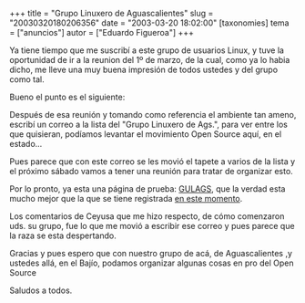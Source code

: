 +++
title = "Grupo Linuxero de Aguascalientes"
slug = "20030320180206356"
date = "2003-03-20 18:02:00"
[taxonomies]
tema = ["anuncios"]
autor = ["Eduardo Figueroa"]
+++

Ya tiene tiempo que me suscribí a este grupo de usuarios Linux, y tuve
la oportunidad de ir a la reunion del 1º de marzo, de la cual, como ya
lo habia dicho, me lleve una muy buena impresión de todos ustedes y del
grupo como tal.

Bueno el punto es el siguiente:

<!-- more -->
Después de esa reunión y tomando como referencia el ambiente tan ameno,
escribí un correo a la lista del "Grupo Linuxero de Ags.", para ver
entre los que quisieran, podíamos levantar el movimiento Open Source
aquí, en el estado...

Pues parece que con este correo se les movió el tapete a varios de la
lista y el próximo sábado vamos a tener una reunión para tratar de
organizar esto.

Por lo pronto, ya esta una página de prueba:
[GULAGS](http://gulags.homelinux.org/), que la verdad esta mucho mejor
que la que se tiene registrada [en este
momento](http://www.geocities.com/gpolinagsmex/).

Los comentarios de Ceyusa que me hizo respecto, de cómo comenzaron uds.
su grupo, fue lo que me movió a escribir ese correo y pues parece que la
raza se esta despertando.

Gracias y pues espero que con nuestro grupo de acá, de Aguascalientes ,y
ustedes allá, en el Bajío, podamos organizar algunas cosas en pro del
Open Source

Saludos a todos.

